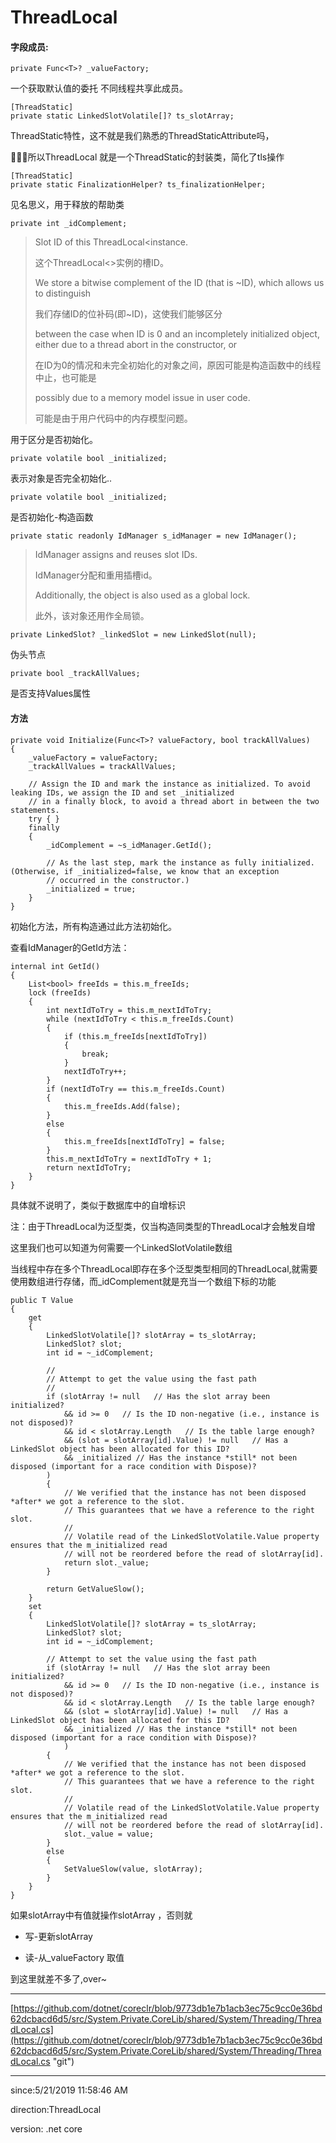 
# ThreadLocal #

#### 字段成员: ####

	private Func<T>? _valueFactory;

一个获取默认值的委托 不同线程共享此成员。

		
    [ThreadStatic]
    private static LinkedSlotVolatile[]? ts_slotArray;

ThreadStatic特性，这不就是我们熟悉的ThreadStaticAttribute吗，

🤯🤯🤯所以ThreadLocal 就是一个ThreadStatic的封装类，简化了tls操作

	[ThreadStatic]
    private static FinalizationHelper? ts_finalizationHelper;

见名思义，用于释放的帮助类

	private int _idComplement;

>  Slot ID of this ThreadLocal<instance.
>  
> 这个ThreadLocal<>实例的槽ID。
> 
> We store a bitwise complement of the ID (that is ~ID), which allows us to distinguish
> 
> 我们存储ID的位补码(即~ID)，这使我们能够区分
> 
> between the case when ID is 0 and an incompletely initialized object, either due to a thread abort in the constructor, or
>          
> 在ID为0的情况和未完全初始化的对象之间，原因可能是构造函数中的线程中止，也可能是
> 
> possibly due to a memory model issue in user code.
>          
> 可能是由于用户代码中的内存模型问题。

用于区分是否初始化。

	private volatile bool _initialized;

表示对象是否完全初始化..

	private volatile bool _initialized;

是否初始化-构造函数

	private static readonly IdManager s_idManager = new IdManager();

> IdManager assigns and reuses slot IDs.
> 
> IdManager分配和重用插槽id。
> 
> Additionally, the object is also used as a global lock.
> 
> 此外，该对象还用作全局锁。

	private LinkedSlot? _linkedSlot = new LinkedSlot(null);

伪头节点

	private bool _trackAllValues;

是否支持Values属性

#### 方法 ####

	private void Initialize(Func<T>? valueFactory, bool trackAllValues)
    {
        _valueFactory = valueFactory;
        _trackAllValues = trackAllValues;

        // Assign the ID and mark the instance as initialized. To avoid leaking IDs, we assign the ID and set _initialized
        // in a finally block, to avoid a thread abort in between the two statements.
        try { }
        finally
        {
            _idComplement = ~s_idManager.GetId();

            // As the last step, mark the instance as fully initialized. (Otherwise, if _initialized=false, we know that an exception
            // occurred in the constructor.)
            _initialized = true;
        }
    }

初始化方法，所有构造通过此方法初始化。

查看IdManager的GetId方法：

	internal int GetId()
	{
	    List<bool> freeIds = this.m_freeIds;
	    lock (freeIds)
	    {
	        int nextIdToTry = this.m_nextIdToTry;
	        while (nextIdToTry < this.m_freeIds.Count)
	        {
	            if (this.m_freeIds[nextIdToTry])
	            {
	                break;
	            }
	            nextIdToTry++;
	        }
	        if (nextIdToTry == this.m_freeIds.Count)
	        {
	            this.m_freeIds.Add(false);
	        }
	        else
	        {
	            this.m_freeIds[nextIdToTry] = false;
	        }
	        this.m_nextIdToTry = nextIdToTry + 1;
	        return nextIdToTry;
	    }
	}

具体就不说明了，类似于数据库中的自增标识

注：由于ThreadLocal为泛型类，仅当构造同类型的ThreadLocal才会触发自增

这里我们也可以知道为何需要一个LinkedSlotVolatile数组

当线程中存在多个ThreadLocal<int>即存在多个泛型类型相同的ThreadLocal,就需要使用数组进行存储，而_idComplement就是充当一个数组下标的功能

	public T Value
    {
        get
        {
            LinkedSlotVolatile[]? slotArray = ts_slotArray;
            LinkedSlot? slot;
            int id = ~_idComplement;

            //
            // Attempt to get the value using the fast path
            //
            if (slotArray != null   // Has the slot array been initialized?
                && id >= 0   // Is the ID non-negative (i.e., instance is not disposed)?
                && id < slotArray.Length   // Is the table large enough?
                && (slot = slotArray[id].Value) != null   // Has a LinkedSlot object has been allocated for this ID?
                && _initialized // Has the instance *still* not been disposed (important for a race condition with Dispose)?
            )
            {
                // We verified that the instance has not been disposed *after* we got a reference to the slot.
                // This guarantees that we have a reference to the right slot.
                // 
                // Volatile read of the LinkedSlotVolatile.Value property ensures that the m_initialized read
                // will not be reordered before the read of slotArray[id].
                return slot._value;
            }

            return GetValueSlow();
        }
        set
        {
            LinkedSlotVolatile[]? slotArray = ts_slotArray;
            LinkedSlot? slot;
            int id = ~_idComplement;

            // Attempt to set the value using the fast path
            if (slotArray != null   // Has the slot array been initialized?
                && id >= 0   // Is the ID non-negative (i.e., instance is not disposed)?
                && id < slotArray.Length   // Is the table large enough?
                && (slot = slotArray[id].Value) != null   // Has a LinkedSlot object has been allocated for this ID?
                && _initialized // Has the instance *still* not been disposed (important for a race condition with Dispose)?
                )
            {
                // We verified that the instance has not been disposed *after* we got a reference to the slot.
                // This guarantees that we have a reference to the right slot.
                // 
                // Volatile read of the LinkedSlotVolatile.Value property ensures that the m_initialized read
                // will not be reordered before the read of slotArray[id].
                slot._value = value;
            }
            else
            {
                SetValueSlow(value, slotArray);
            }
        }
    }

如果slotArray中有值就操作slotArray ，否则就

- 写-更新slotArray 

- 读-从_valueFactory 取值

到这里就差不多了,over~

----------

[https://github.com/dotnet/coreclr/blob/9773db1e7b1acb3ec75c9cc0e36bd62dcbacd6d5/src/System.Private.CoreLib/shared/System/Threading/ThreadLocal.cs](https://github.com/dotnet/coreclr/blob/9773db1e7b1acb3ec75c9cc0e36bd62dcbacd6d5/src/System.Private.CoreLib/shared/System/Threading/ThreadLocal.cs "git")

----------
since:5/21/2019 11:58:46 AM 

direction:ThreadLocal<T>

version: .net core